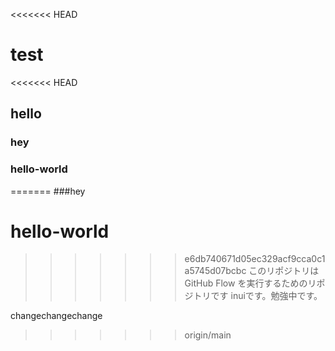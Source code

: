 <<<<<<< HEAD

# test

<<<<<<< HEAD
## hello

### hey


### hello-world
=======
###hey
# hello-world
>>>>>>> e6db740671d05ec329acf9cca0c1a5745d07bcbc
このリポジトリは GitHub Flow を実行するためのリポジトリです
inuiです。勉強中です。

changechangechange

>>>>>>> origin/main
